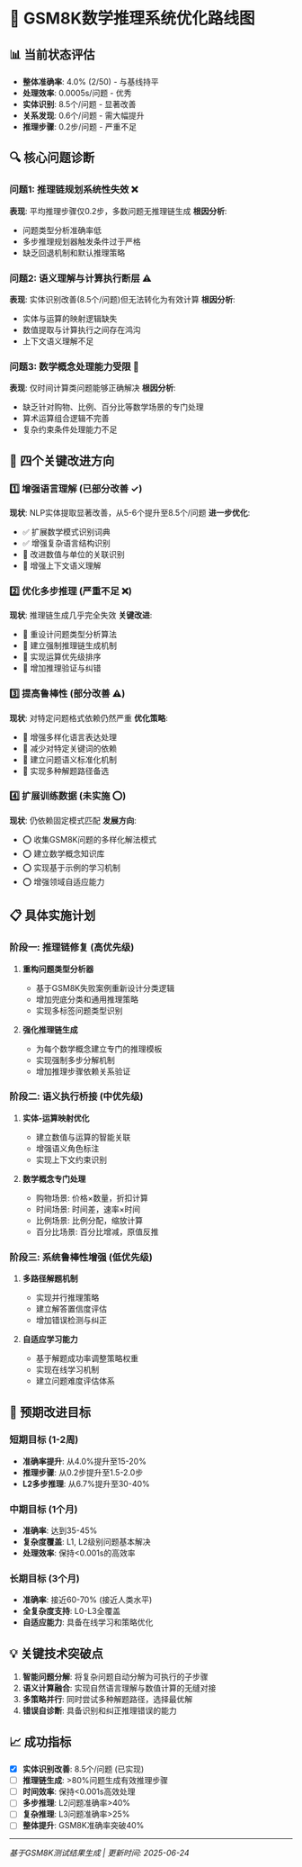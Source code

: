 # 🎯 GSM8K数学推理系统优化路线图

## 📊 当前状态评估
- **整体准确率**: 4.0% (2/50) - 与基线持平
- **处理效率**: 0.0005s/问题 - 优秀
- **实体识别**: 8.5个/问题 - 显著改善  
- **关系发现**: 0.6个/问题 - 需大幅提升
- **推理步骤**: 0.2步/问题 - 严重不足

## 🔍 核心问题诊断

### 问题1: 推理链规划系统性失效 ❌
**表现**: 平均推理步骤仅0.2步，多数问题无推理链生成
**根因分析**:
- 问题类型分析准确率低
- 多步推理规划器触发条件过于严格
- 缺乏回退机制和默认推理策略

### 问题2: 语义理解与计算执行断层 ⚠️
**表现**: 实体识别改善(8.5个/问题)但无法转化为有效计算
**根因分析**:
- 实体与运算的映射逻辑缺失
- 数值提取与计算执行之间存在鸿沟
- 上下文语义理解不足

### 问题3: 数学概念处理能力受限 🔴
**表现**: 仅时间计算类问题能够正确解决
**根因分析**:
- 缺乏针对购物、比例、百分比等数学场景的专门处理
- 算术运算组合逻辑不完善
- 复杂约束条件处理能力不足

## 🚀 四个关键改进方向

### 1️⃣ 增强语言理解 (已部分改善 ✓)
**现状**: NLP实体提取显著改善，从5-6个提升至8.5个/问题
**进一步优化**:
- ✅ 扩展数学模式识别词典
- ✅ 增强复杂语言结构识别
- 🔄 改进数值与单位的关联识别
- 🔄 增强上下文语义理解

### 2️⃣ 优化多步推理 (严重不足 ❌)
**现状**: 推理链生成几乎完全失效
**关键改进**:
- 🔴 重设计问题类型分析算法
- 🔴 建立强制推理链生成机制
- 🔴 实现运算优先级排序
- 🔴 增加推理验证与纠错

### 3️⃣ 提高鲁棒性 (部分改善 ⚠️)
**现状**: 对特定问题格式依赖仍然严重
**优化策略**:
- 🔄 增强多样化语言表达处理
- 🔄 减少对特定关键词的依赖
- 🔄 建立问题语义标准化机制
- 🔄 实现多种解题路径备选

### 4️⃣ 扩展训练数据 (未实施 ⭕)
**现状**: 仍依赖固定模式匹配
**发展方向**:
- ⭕ 收集GSM8K问题的多样化解法模式
- ⭕ 建立数学概念知识库
- ⭕ 实现基于示例的学习机制
- ⭕ 增强领域自适应能力

## 📋 具体实施计划

### 阶段一: 推理链修复 (高优先级)
1. **重构问题类型分析器**
   - 基于GSM8K失败案例重新设计分类逻辑
   - 增加兜底分类和通用推理策略
   - 实现多标签问题类型识别

2. **强化推理链生成**
   - 为每个数学概念建立专门的推理模板
   - 实现强制多步分解机制
   - 增加推理步骤依赖关系验证

### 阶段二: 语义执行桥接 (中优先级)
1. **实体-运算映射优化**
   - 建立数值与运算的智能关联
   - 增强语义角色标注
   - 实现上下文约束识别

2. **数学概念专门处理**
   - 购物场景: 价格×数量，折扣计算
   - 时间场景: 时间差，速率×时间
   - 比例场景: 比例分配，缩放计算
   - 百分比场景: 百分比增减，原值反推

### 阶段三: 系统鲁棒性增强 (低优先级)
1. **多路径解题机制**
   - 实现并行推理策略
   - 建立解答置信度评估
   - 增加错误检测与纠正

2. **自适应学习能力**
   - 基于解题成功率调整策略权重
   - 实现在线学习机制
   - 建立问题难度评估体系

## 🎯 预期改进目标

### 短期目标 (1-2周)
- **准确率提升**: 从4.0%提升至15-20%
- **推理步骤**: 从0.2步提升至1.5-2.0步
- **L2多步推理**: 从6.7%提升至30-40%

### 中期目标 (1个月)
- **准确率**: 达到35-45%
- **复杂度覆盖**: L1, L2级别问题基本解决
- **处理效率**: 保持<0.001s的高效率

### 长期目标 (3个月)
- **准确率**: 接近60-70% (接近人类水平)
- **全复杂度支持**: L0-L3全覆盖
- **自适应能力**: 具备在线学习和策略优化

## 💡 关键技术突破点

1. **智能问题分解**: 将复杂问题自动分解为可执行的子步骤
2. **语义计算融合**: 实现自然语言理解与数值计算的无缝对接
3. **多策略并行**: 同时尝试多种解题路径，选择最优解
4. **错误自诊断**: 具备识别和纠正推理错误的能力

## 📈 成功指标

- [x] **实体识别改善**: 8.5个/问题 (已实现)
- [ ] **推理链生成**: >80%问题生成有效推理步骤
- [ ] **时间效率**: 保持<0.001s高效处理
- [ ] **多步推理**: L2问题准确率>40%
- [ ] **复杂推理**: L3问题准确率>25%
- [ ] **整体提升**: GSM8K准确率突破40%

---

*基于GSM8K测试结果生成 | 更新时间: 2025-06-24* 